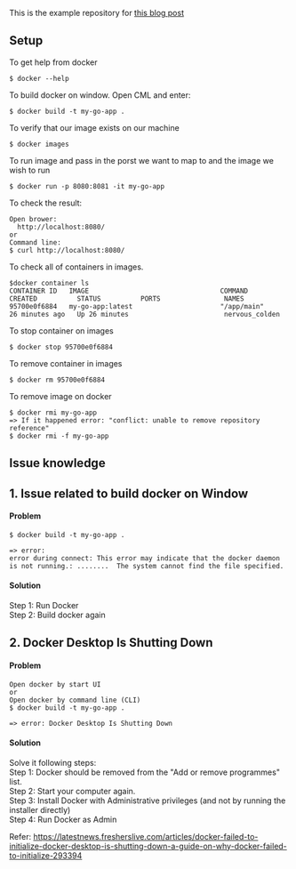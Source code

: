 This is the example repository for [this blog post](https://tutorialedge.net/golang/go-docker-tutorial/)


## Setup
To get help from docker
```
$ docker --help
```

To build docker on window. Open CML and enter:
```
$ docker build -t my-go-app .
```

To verify that our image exists on our machine 
```
$ docker images
```

To run image and pass in the porst we want to map to and the image we wish to run
```
$ docker run -p 8080:8081 -it my-go-app
```

To check the result:
```
Open brower:  
  http://localhost:8080/
or
Command line: 
$ curl http://localhost:8080/

```

To check all of containers in images.
```
$docker container ls
CONTAINER ID   IMAGE                                 COMMAND                  CREATED          STATUS          PORTS                NAMES
95700e0f6884   my-go-app:latest                      "/app/main"              26 minutes ago   Up 26 minutes                        nervous_colden
```

To stop container on images
```
$ docker stop 95700e0f6884
```

To remove container in images
```
$ docker rm 95700e0f6884
```

To remove image on docker
```
$ docker rmi my-go-app
=> If it happened error: "conflict: unable to remove repository reference"
$ docker rmi -f my-go-app
```

## Issue knowledge
## 1. Issue related to build docker on Window
#### Problem
```
$ docker build -t my-go-app .

=> error: 
error during connect: This error may indicate that the docker daemon is not running.: ........  The system cannot find the file specified.

```
#### Solution
Step 1: Run Docker  
Step 2: Build docker again  

## 2. Docker Desktop Is Shutting Down
#### Problem
```
Open docker by start UI
or
Open docker by command line (CLI)
$ docker build -t my-go-app .

=> error: Docker Desktop Is Shutting Down

```
#### Solution
Solve it following steps:  
Step 1: Docker should be removed from the "Add or remove programmes" list.  
Step 2: Start your computer again.  
Step 3: Install Docker with Administrative privileges (and not by running the installer directly)  
Step 4: Run Docker as Admin  
  
Refer:   https://latestnews.fresherslive.com/articles/docker-failed-to-initialize-docker-desktop-is-shutting-down-a-guide-on-why-docker-failed-to-initialize-293394

